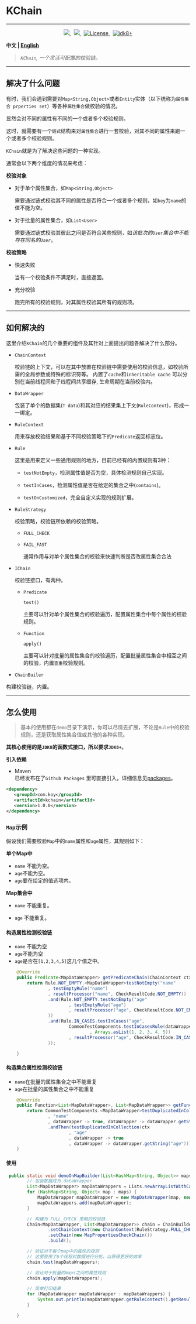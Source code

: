 
# KChain
---
<p align="center">
<a href="https://codecov.io/gh/Koooooo-7/KChain">
    <img src="https://codecov.io/gh/Koooooo-7/KChain/branch/main/graph/badge.svg?token=URSIFCIfsY"/>
</a>
&nbsp;
<a href="https://travis-ci.com/Koooooo-7/KChain.svg?branch=main">
    <img src="https://travis-ci.com/Koooooo-7/KChain.svg?branch=main"/>
</a>
&nbsp;
<a href="https://opensource.org/licenses/MIT" rel="nofollow">
<img src="https://img.shields.io/badge/License-MIT-brightgreen.svg" alt="License" style="max-width:100%;">
</a>
&nbsp;
<a href="https://opensource.org/licenses/MIT" rel="nofollow">
<img src="https://img.shields.io/badge/Java-JDK8%2B-orange" alt="jdk8+"> 
</a>
</p>

**中文 | [English](README.md)**

> *`KChain`, 一个灵活可配置的校验链。*	

---

## 解决了什么问题

有时，我们会遇到需要对`Map<String,Object>`或者`Entity`实体（以下统称为`属性集合 prperties set`）等各种`属性集合`做校验的情况。

显然会对不同的属性有不同的一个或者多个校验规则。

这时，就需要有一个`链式`结构来对`属性集合`进行一套校验，对其不同的属性来跑一个或者多个校验规则。

`KChain`就是为了解决这些问题的一种实现。



通常会以下两个维度的情况来考虑：

**校验对象**

- 对于单个属性集合，如`Map<String,Object>`

  需要通过链式校验其不同的属性是否符合一个或者多个规则，如`key`为`name`的值不能为空。

  

- 对于批量的属性集合，如`List<User>`

  需要通过链式校验其彼此之间是否符合某些规则，如*该批次的`User`集合中不能存在同名的`User`*。

  

**校验策略**

- 快速失败

  当有一个校验条件不满足时，直接返回。

- 充分校验

  跑完所有的校验规则，对其属性校验其所有的规则项。

---

## 如何解决的

这里介绍`KChain`的几个重要的组件及其针对上面提出问题各解决了什么部分。

- `ChainContext`

  校验链的上下文，可以在其中放置在校验链中需要使用的校验信息，如校验所需的全局参数或特殊的标识符等。
  内置了`cache`和`inheritable cache` 可以分别在当前线程间和子线程间共享缓存, 生命周期在当前校验内。
  

- `DataWrapper`

  包装了单个的数据集(`T data`)和其对应的结果集上下文(`RuleContext`)，形成一一绑定。

  

- `RuleContext`

  用来存放校验结果和基于不同校验策略下的`Predicate`返回标志位。

  

- `Rule`

  这里是用来定义一些通用规则的地方，目前已经有的内置规则有3种：

  - `testNotEmpty`，检测属性值是否为空，具体检测规则自己实现。

  - `testInCases`，检测属性值是否在给定的集合之中(`contains`)。

  - `testOnCustomized`，完全自定义实现的规则扩展。

    

- `RuleStrategy`

  校验策略，校验链所依赖的校验策略。

  - `FULL_CHECK`

    

  - `FAIL_FAST ` 

    通常作用与对单个属性集合的校验来快速判断是否改属性集合合法
    
    

- `IChain`

  校验链接口，有两种。

  - `Predicate`

    `test()`

    主要可以针对单个属性集合的校验遍历，配置属性集合中每个属性的校验规则。

  - `Function`
  
    `apply()`
    
    主要可以针对批量的属性集合的校验遍历，配置批量属性集合中相互之间的校验，内置`查重`校验规则。
    
    


- `ChainBuiler`
  

构建校验链，内置。

---

## 怎么使用

> 基本的使用都在`demo`目录下演示，你可以尽情去扩展，不论是`Rule`中的校验规则，还是获取属性集合值或其他的各种实现。



**其核心使用的是`JDK8`的函数式接口，所以要求`JDK8+`**。

**引入依赖**
- Maven  
  已经发布在了`Github Packages` 里可直接引入，详细信息见[packages](https://github.com/Koooooo-7?tab=packages&repo_name=KChain)。

```xml
<dependency>
   <groupId>com.koy</groupId>
   <artifactId>kchain</artifactId>
   <version>1.0.0</version>
</dependency>
```



### `Map`示例

假设我们需要校验`Map`中的`name`属性和`age`属性，其规则如下：

**单个Map中**

- `name` 不能为空。
- `age`不能为空。
- `age`要在给定的值选项内。

**Map集合中**

- `name` 不能重复。

- `age` 不能重复。



#### 构造属性检测校验链

- `name` 不能为空
- `age`不能为空
- `age`是否在`[1,2,3,4,5]`这几个值之中。

```java
    @Override
    public Predicate<MapDataWrapper> getPredicateChain(ChainContext ctx) {
        return Rule.NOT_EMPTY.<MapDataWrapper>testNotEmpty("name"
                , testEmptyRule("name")
                , resultProcessor("name", CheckResultCode.NOT_EMPTY))
                .and(Rule.NOT_EMPTY.testNotEmpty("age"
                        , testEmptyRule("age")
                        , resultProcessor("age", CheckResultCode.NOT_EMPTY)
                ))
                .and(Rule.IN_CASES.testInCases("age",
                        CommonTestComponents.testInCasesRule(dataWrapper -> Integer.valueOf(dataWrapper.getString("age"))
                                , Arrays.asList(1, 2, 3, 4, 5))
                        , resultProcessor("age", CheckResultCode.IN_CASES)
                ));

    }
```



#### 构造集合属性检测校验链

- `name`在批量的属性集合之中不能重复
- `age`在批量的属性集合之中不能重复

```java
    @Override
    public Function<List<MapDataWrapper>, List<MapDataWrapper>> getFunction(ChainContext ctx) {
        return CommonTestComponents.<MapDataWrapper>testDuplicatedInCollection(ctx
                , "name"
                , dataWrapper -> true, dataWrapper -> dataWrapper.getString("name"))
                .andThen(testDuplicatedInCollection(ctx
                        , "age"
                        , dataWrapper -> true
                        , dataWrapper -> dataWrapper.getString("age")));
    }
```



#### 使用

```java
 public static void demoOnMapBuilder(List<HashMap<String, Object>> maps) {
        // 包装数据成为 dataWrapper
        List<MapDataWrapper> mapDataWrappers = Lists.newArrayListWithCapacity(2);
        for (HashMap<String, Object> map : maps) {
            MapDataWrapper mapDataWrapper = new MapDataWrapper(map, new MapRuleContext(RuleStrategy.FULL_CHECK));
            mapDataWrappers.add(mapDataWrapper);
        }

        // 构建为 FULL_CHECK 策略的校验链
        Chain<MapDataWrapper, List<MapDataWrapper>> chain = ChainBuilder.newBuilder()
                .setChainContext(new ChainContext(RuleStrategy.FULL_CHECK))
                .setChain(new MapPropertiesCheckChain())
                .build();

        // 验证对于每个map中的属性的规则
        // 这里使用了6个线程对数据进行分批，以获得更好的效率
        chain.test(mapDataWrappers);

        // 验证对于批量的maps之间的属性规则
        chain.apply(mapDataWrappers);

        // 简单打印结果
        for (MapDataWrapper mapDataWrapper : mapDataWrappers) {
            System.out.println(mapDataWrapper.getRuleContext().getResult().toString());
        }

    }
```

